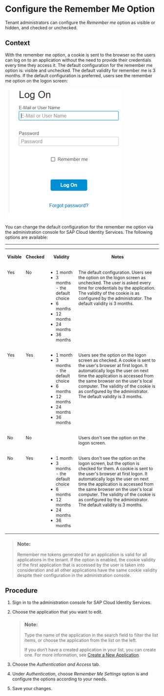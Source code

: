 <!-- loio08d41f41ec0040a79c448b59987b12ac -->

# Configure the Remember Me Option

Tenant administrators can configure the *Remember me* option as visible or hidden, and checked or unchecked.



## Context

With the remember me option, a cookie is sent to the browser so the users can log on to an application without the need to provide their credentials every time they access it. The default configuration for the remember me option is: visible and unchecked. The default validity for remember me is 3 months. If the default configuration is preferred, users see the remember me option on the logon screen:

![](images/Remember_me_223f3f7.png)

You can change the default configuration for the remember me option via the administration console for SAP Cloud Identity Services. The following options are available:

****


<table>
<tr>
<th valign="top">

Visible



</th>
<th valign="top">

Checked



</th>
<th valign="top">

Validity



</th>
<th valign="top">

Notes



</th>
</tr>
<tr>
<td valign="top">

Yes



</td>
<td valign="top">

No



</td>
<td valign="top">

-   1 month
-   3 months - the default choice
-   6 months
-   12 months
-   24 months
-   36 months



</td>
<td valign="top">

The default configuration. Users see the option on the logon screen as unchecked. The user is asked every time for credentials by the application. The validity of the cookie is as configured by the administrator. The default validity is 3 months.



</td>
</tr>
<tr>
<td valign="top">

Yes



</td>
<td valign="top">

Yes



</td>
<td valign="top">

-   1 month
-   3 months - the default choice
-   6 months
-   12 months
-   24 months
-   36 months



</td>
<td valign="top">

Users see the option on the logon screen as checked. A cookie is sent to the user's browser at first logon. It automatically logs the user on next time the application is accessed from the same browser on the user's local computer. The validity of the cookie is as configured by the administrator. The default validity is 3 months.



</td>
</tr>
<tr>
<td valign="top">

No



</td>
<td valign="top">

No



</td>
<td valign="top">

 



</td>
<td valign="top">

Users don't see the option on the logon screen.



</td>
</tr>
<tr>
<td valign="top">

No



</td>
<td valign="top">

Yes



</td>
<td valign="top">

-   1 month
-   3 months - the default choice
-   6 months
-   12 months
-   24 months
-   36 months



</td>
<td valign="top">

Users don't see the option on the logon screen, but the option is checked for them. A cookie is sent to the user's browser at first logon. It automatically logs the user on next time the application is accessed from the same browser on the user's local computer. The validity of the cookie is as configured by the administrator. The default validity is 3 months.



</td>
</tr>
</table>

> ### Note:  
> Remember me tokens generated for an application is valid for all applications in the tenant. If the option is enabled, the cookie validity of the first application that is accessed by the user is taken into consideration and all other applications have the same cookie validity despite their configuration in the administration console.



## Procedure

1.  Sign in to the administration console for SAP Cloud Identity Services.

2.  Choose the application that you want to edit.

    > ### Note:  
    > Type the name of the application in the search field to filter the list items, or choose the application from the list on the left.
    > 
    > If you don’t have a created application in your list, you can create one. For more information, see [Create a New Application](create-a-new-application-0d4b255.md).

3.  Choose the *Authentication and Access* tab.

4.  Under *Authentication*, choose *Remember Me Settings* option is and configure the options according to your needs.

5.  Save your changes.


